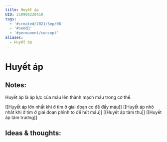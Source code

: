 ```yaml
---
title: Huyết áp
UID: 210908220410
tags:
  - '#created/2021/Sep/08'
  - '#seed🥜'
  - '#permanent/concept'
aliases:
  - Huyết áp
---
```

# Huyết áp

## Notes:
Huyết áp là áp lực của máu lên thành mạch máu trong cơ thể.

[[Huyết áp lớn nhất khi ở tim ở giai đoạn co để đẩy máu]]
[[Huyết áp nhỏ nhất khi ở tim ở giai đoạn phình to để hút máu]]
[[Huyết áp tâm thu]]
[[Huyết áp tâm trương]]

## Ideas & thoughts:
